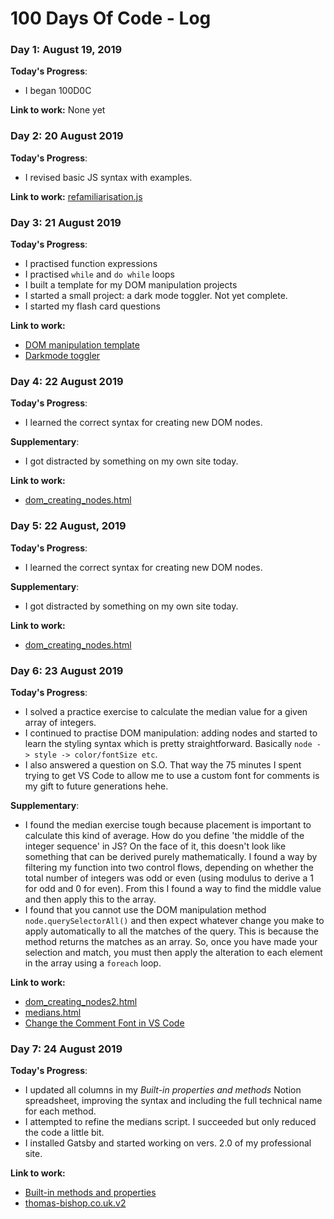 # 100 Days Of Code - Log

### Day 1: August 19, 2019 


**Today's Progress**: 
* I began 100D0C

**Link to work:** None yet

### Day 2: 20 August 2019 


**Today's Progress**: 
* I revised basic JS syntax with examples.



**Link to work:**  [refamiliarisation.js](https://github.com/thomasabishop/100-days-of-code/blob/master/wk_01/day_02/refamiliarisation.js)

### Day 3: 21 August 2019 


**Today's Progress**: 
* I practised function expressions
* I practised `while` and `do while` loops
* I built a template for my DOM manipulation projects
* I started a small project: a dark mode toggler. Not yet complete.
* I started my flash card questions 


**Link to work:** 
* [DOM manipulation template](https://codepen.io/thomasabishop/pen/GRKNdmy)
* [Darkmode toggler](https://codepen.io/thomasabishop/pen/ZEzBrxK)

 ### Day 4: 22 August 2019 


**Today's Progress**: 
* I learned the correct syntax for creating new DOM nodes.

**Supplementary**: 
* I got distracted by something on my own site today.


**Link to work:** 
* [dom_creating_nodes.html](https://github.com/thomasabishop/100-days-of-code/tree/master/wk_01/day_04)

 
 ### Day 5: 22 August, 2019 


**Today's Progress**: 
* I learned the correct syntax for creating new DOM nodes.

**Supplementary**: 
* I got distracted by something on my own site today.


**Link to work:** 

* [dom_creating_nodes.html](https://github.com/thomasabishop/100-days-of-code/tree/master/wk_01/day_04)

### Day 6: 23 August 2019


**Today's Progress**: 
* I solved a practice exercise to calculate the median value for a given array of integers.
* I continued to practise DOM manipulation: adding nodes and started to learn the styling syntax which is pretty straightforward. Basically `node -> style -> color/fontSize etc`.
* I also answered a question on S.O. That way the 75 minutes I spent trying to get VS Code to allow me to use a custom font for comments is my gift to future generations hehe.

**Supplementary**: 
* I found the median exercise tough because placement is important to calculate this kind of average. How do you define 'the middle of the integer sequence' in JS? On the face of it, this doesn't look like something that can be derived purely mathematically. I found a way by filtering my function into two control flows, depending on whether the total number of integers was odd or even (using modulus to derive a 1 for odd and 0 for even). From this I found a way to find the middle value and then apply this to the array.
* I found that you cannot use the DOM manipulation method `node.querySelectorAll()` and then expect whatever change you make to apply automatically to all the matches of the query. This is because the method returns the matches as an array. So, once you have made your selection and match, you must then apply the alteration to each element in the array using a `foreach` loop.


**Link to work:** 
* [dom_creating_nodes2.html](https://github.com/thomasabishop/100-days-of-code/blob/master/wk_01/day_05/dom_creating_nodes2.html)
* [medians.html](https://github.com/thomasabishop/100-days-of-code/blob/master/wk_01/day_05/medians.html)
* [Change the Comment Font in VS Code](https://stackoverflow.com/a/57633298/11594028)

### Day 7: 24 August 2019 


**Today's Progress**: 
* I updated all columns in my _Built-in properties and methods_ Notion spreadsheet, improving the syntax and including the full technical name for each method.
* I attempted to refine the medians script. I succeeded but only reduced the code a little bit.
* I installed Gatsby and started working on vers. 2.0 of my professional site.


**Link to work:** 
* [Built-in methods and properties ](https://www.notion.so/4d03f5d50d7447a3b4f0a6a9e2d9b06d?v=e2e44d94f8214a969291be807520b25d)
* [thomas-bishop.co.uk.v2](https://github.com/thomasabishop/thomas-bishop.co.uk__v2.0)
